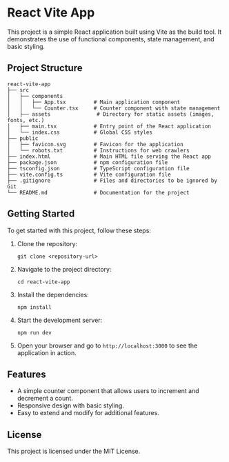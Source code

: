 # React Vite App

This project is a simple React application built using Vite as the build tool. It demonstrates the use of functional components, state management, and basic styling.

## Project Structure

```
react-vite-app
├── src
│   ├── components
│   │   ├── App.tsx         # Main application component
│   │   └── Counter.tsx     # Counter component with state management
│   ├── assets               # Directory for static assets (images, fonts, etc.)
│   ├── main.tsx            # Entry point of the React application
│   └── index.css           # Global CSS styles
├── public
│   ├── favicon.svg         # Favicon for the application
│   └── robots.txt          # Instructions for web crawlers
├── index.html              # Main HTML file serving the React app
├── package.json            # npm configuration file
├── tsconfig.json           # TypeScript configuration file
├── vite.config.ts          # Vite configuration file
├── .gitignore              # Files and directories to be ignored by Git
└── README.md               # Documentation for the project
```

## Getting Started

To get started with this project, follow these steps:

1. Clone the repository:
   ```
   git clone <repository-url>
   ```

2. Navigate to the project directory:
   ```
   cd react-vite-app
   ```

3. Install the dependencies:
   ```
   npm install
   ```

4. Start the development server:
   ```
   npm run dev
   ```

5. Open your browser and go to `http://localhost:3000` to see the application in action.

## Features

- A simple counter component that allows users to increment and decrement a count.
- Responsive design with basic styling.
- Easy to extend and modify for additional features.

## License

This project is licensed under the MIT License.